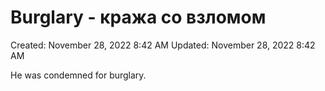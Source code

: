 # Burglary - кража со взломом

Created: November 28, 2022 8:42 AM
Updated: November 28, 2022 8:42 AM

He was condemned  for burglary.
